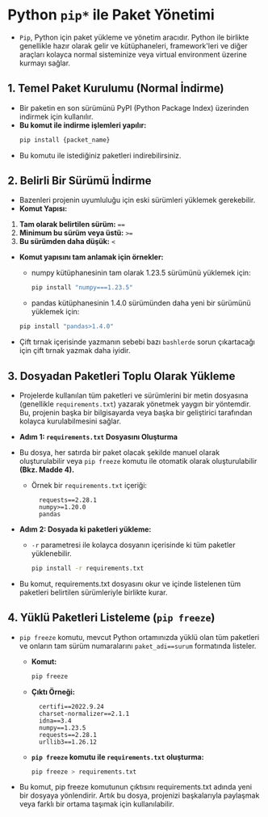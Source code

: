 # Python **`pip*`** ile Paket Yönetimi

- `Pip`, Python için paket yükleme ve yönetim aracıdır. Python ile birlikte genellikle hazır olarak gelir ve kütüphaneleri, framework'leri ve diğer araçları kolayca normal sisteminize veya virtual environment üzerine kurmayı sağlar.

## 1. Temel Paket Kurulumu (Normal İndirme)

- Bir paketin en son sürümünü  PyPI (Python Package Index) üzerinden indirmek için kullanılır.
- **Bu komut ile indirme işlemleri yapılır:**
    ```bash 
    pip install {packet_name}
    ```
- Bu komutu ile istediğiniz paketleri indirebilirsiniz.
 
## 2. Belirli Bir Sürümü İndirme

- Bazenleri projenin uyumluluğu için eski sürümleri yüklemek gerekebilir.
- **Komut Yapısı:**
1.  **Tam olarak belirtilen sürüm:** ```==```
2.  **Minimum bu sürüm veya üstü:** ```>=```
3.  **Bu sürümden daha düşük:** ```<```

- **Komut yapısını tam anlamak için örnekler:**

  - numpy kütüphanesinin tam olarak 1.23.5 sürümünü yüklemek için:
      ````bash
      pip install "numpy===1.23.5"
      ````
   - pandas kütüphanesinin 1.4.0 sürümünden daha yeni bir sürümünü yüklemek için:
    ```bash
   pip install "pandas>1.4.0"
    ```
- Çift tırnak içerisinde yazmanın sebebi bazı `bashlerde` sorun çıkartacağı için çift tırnak yazmak daha iyidir.

## 3. Dosyadan Paketleri Toplu Olarak Yükleme

- Projelerde kullanılan tüm paketleri ve sürümlerini bir metin dosyasına (genellikle `requirements.txt`) yazarak yönetmek yaygın bir yöntemdir. Bu, projenin başka bir bilgisayarda veya başka bir geliştirici tarafından kolayca kurulabilmesini sağlar.

- **Adım 1: `requirements.txt` Dosyasını Oluşturma**
- Bu dosya, her satırda bir paket olacak şekilde manuel olarak oluşturulabilir veya `pip freeze` komutu ile otomatik olarak oluşturulabilir **(Bkz. Madde 4).**
  - Örnek bir `requirements.txt` içeriği:
      ```text
        requests==2.28.1
        numpy>=1.20.0
        pandas
      ```
- **Adım 2: Dosyada ki paketleri yükleme:**
  - `-r` parametresi ile kolayca dosyanın içerisinde ki tüm paketler yüklenebilir.
      ```bash
      pip install -r requirements.txt 
      ```
- Bu komut, requirements.txt dosyasını okur ve içinde listelenen tüm paketleri belirtilen sürümleriyle birlikte kurar.

## 4. Yüklü Paketleri Listeleme **(`pip freeze`)**

- `pip freeze` komutu, mevcut Python ortamınızda yüklü olan tüm paketleri ve onların tam sürüm numaralarını `paket_adi==surum` formatında listeler.

  - **Komut:**
      ```bash
      pip freeze
      ```
  - **Çıktı Örneği:**
      ```text 
        certifi==2022.9.24
        charset-normalizer==2.1.1
        idna==3.4
        numpy==1.23.5
        requests==2.28.1
        urllib3==1.26.12
      ```
  - **`pip freeze` komutu ile `requirements.txt` oluşturma:**
      ```bash
      pip freeze > requirements.txt
      ```
- Bu komut, pip freeze komutunun çıktısını requirements.txt adında yeni bir dosyaya yönlendirir. Artık bu dosya, projenizi başkalarıyla paylaşmak veya farklı bir ortama taşımak için kullanılabilir.